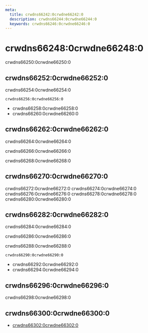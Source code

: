 ```yaml
---
meta:
  title: crwdns66242:0crwdne66242:0
  description: crwdns66244:0crwdne66244:0
  keywords: crwdns66246:0crwdne66246:0
---
```


# crwdns66248:0crwdne66248:0
crwdns66250:0crwdne66250:0

<entry-ad />

## crwdns66252:0crwdne66252:0
crwdns66254:0crwdne66254:0

`crwdns66256:0crwdne66256:0`
- crwdns66258:0crwdne66258:0
- crwdns66260:0crwdne66260:0


## crwdns66262:0crwdne66262:0
crwdns66264:0crwdne66264:0

  crwdns66266:0crwdne66266:0

  crwdns66268:0crwdne66268:0

## crwdns66270:0crwdne66270:0
crwdns66272:0crwdne66272:0
<alert type="success">crwdns66274:0crwdne66274:0</alert>
<alert type="info">crwdns66276:0crwdne66276:0</alert>
<alert type="warning">crwdns66278:0crwdne66278:0</alert>
<alert type="error">crwdns66280:0crwdne66280:0</alert>

## crwdns66282:0crwdne66282:0
crwdns66284:0crwdne66284:0

  crwdns66286:0crwdne66286:0

  crwdns66288:0crwdne66288:0

  `crwdns66290:0crwdne66290:0`
  - crwdns66292:0crwdne66292:0
  - crwdns66294:0crwdne66294:0

## crwdns66296:0crwdne66296:0
crwdns66298:0crwdne66298:0

## crwdns66300:0crwdne66300:0
  - [crwdns66302:0crwdne66302:0]()

<doc-footer />

